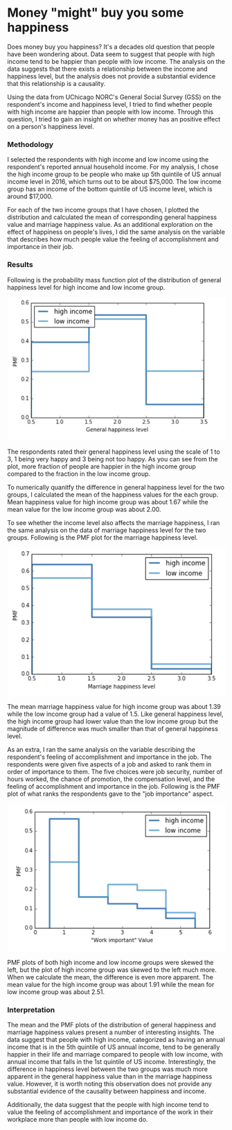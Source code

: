 # Money "might" buy you some happiness

Does money buy you happiness? It's a decades old question that people have been wondering about. Data seem to suggest that people with high income tend to be happier than people with low income. The analysis on the data suggests that there exists a relationship between the income and happiness level, but the analysis does not provide a substantial evidence that this relationship is a causality. 

Using the data from UChicago NORC's General Social Survey (GSS) on the respondent's income and happiness level, I tried to find whether people with high income are happier than people with low income. Through this question, I tried to gain an insight on whether money has an positive effect on a person's happiness level.

### Methodology

I selected the respondents with high income and low income using the respondent's reported annual household income. For my analysis, I chose the high income group to be people who make up 5th quintile of US annual income level in 2016, which turns out to be about $75,000. The low income group has an income of the bottom quintile of US income level, which is around $17,000. 

For each of the two income groups that I have chosen, I plotted the distribution and calculated the mean of corresponding general happiness value and marriage happiness value. As an additional exploration on the effect of happiness on people's lives, I did the same analysis on the variable that describes how much people value the feeling of accomplishment and importance in their job.

### Results

Following is the probability mass function plot of the distribution of general happiness level for high income and low income group.

![PMF of general happiness level](img/pmf1.png)

The respondents rated their general happiness level using the scale of 1 to 3, 1 being very happy and 3 being not too happy. As you can see from the plot, more fraction of people are happier in the high income group compared to the fraction in the low income group.

To numerically quanitfy the difference in general happiness level for the two groups, I calculated the mean of the happiness values for the each group. Mean happiness value for high income group was about 1.67 while the mean value for the low income group was about 2.00. 

To see whether the income level also affects the marriage happiness, I ran the same analysis on the data of marriage happiness level for the two groups. Following is the PMF plot for the marriage happiness level.

![PMF of marriage happiness level](img/pmf2.png)

The mean marriage happiness value for high income group was about 1.39 while the low income group had a value of 1.5. Like general happiness level, the high income group had lower value than the low income group but the magnitude of difference was much smaller than that of general happiness level.

As an extra, I ran the same analysis on the variable describing the respondent's feeling of accomplishment and importance in the job. The respondents were given five aspects of a job and asked to rank them in order of importance to them. The five choices were job security, number of hours worked, the chance of promotion, the compensation level, and the feeling of accomplishment and importance in the job. Following is the PMF plot of what ranks the respondents gave to the "job importance" aspect.

![PMF of job importance level](img/pmf3.png)

PMF plots of both high income and low income groups were skewed the left, but the plot of high income group was skewed to the left much more. When we calculate the mean, the difference is even more apparent. The mean value for the high income group was about 1.91 while the mean for low income group was about 2.51.

### Interpretation

The mean and the PMF plots of the distribution of general happiness and marriage happiness values present a number of interesting insights. The data suggest that people with high income, categorized as having an annual income that is in the 5th quintile of US annual income, tend to be generally happier in their life and marriage compared to people with low income, with annual income that falls in the 1st quintile of US income. Interestingly, the difference in happiness level between the two groups was much more apparent in the general happiness value than in the marriage happiness value. However, it is worth noting this observation does not provide any substantial evidence of the causality between happiness and income.

Additionally, the data suggest that the people with high income tend to value the feeling of accomplishment and importance of the work in their workplace more than people with low income do.